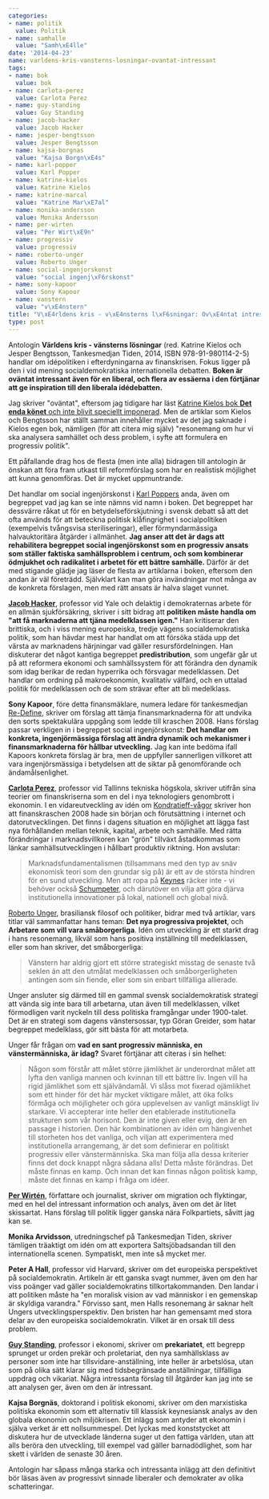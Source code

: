 ```yaml
---
categories:
- name: politik
  value: Politik
- name: samhalle
  value: "Samh\xE4lle"
date: '2014-04-23'
name: varldens-kris-vansterns-losningar-ovantat-intressant
tags:
- name: bok
  value: bok
- name: carlota-perez
  value: Carlota Perez
- name: guy-standing
  value: Guy Standing
- name: jacob-hacker
  value: Jacob Hacker
- name: jesper-bengtsson
  value: Jesper Bengtsson
- name: kajsa-borgnas
  value: "Kajsa Borgn\xE4s"
- name: karl-popper
  value: Karl Popper
- name: katrine-kielos
  value: Katrine Kielos
- name: katrine-marcal
  value: "Katrine Mar\xE7al"
- name: monika-andersson
  value: Monika Andersson
- name: per-wirten
  value: "Per Wirt\xE9n"
- name: progressiv
  value: progressiv
- name: roberto-unger
  value: Roberto Unger
- name: social-ingenjorskonst
  value: "social ingenj\xF6rskonst"
- name: sony-kapoor
  value: Sony Kapoor
- name: vanstern
  value: "v\xE4nstern"
title: "V\xE4rldens kris - v\xE4nsterns l\xF6sningar: Ov\xE4ntat intressant"
type: post
---
```

Antologin **Världens kris - vänsterns lösningar** (red. Katrine Kielos och Jesper Bengtsson, Tankesmedjan Tiden, 2014, ISBN 978-91-980114-2-5) handlar om idépolitiken i efterdyningarna av finanskrisen. Fokus ligger på den i vid mening socialdemokratiska internationella debatten. **Boken är oväntat intressant även för en liberal, och flera av essäerna i den förtjänar att ge inspiration till den liberala idédebatten.**

Jag skriver "oväntat", eftersom jag tidigare har läst [Katrine Kielos bok **Det enda könet** och inte blivit speciellt imponerad](/2013/04/28/katrine-kielos-hopplosheten-ar-en-man/). Men de artiklar som Kielos och Bengtsson har ställt samman innehåller mycket av det jag saknade i Kielos egen bok, nämligen (för att citera mig själv) "resonemang om hur vi ska analysera samhället och dess problem, i syfte att formulera en progressiv politik".

Ett påfallande drag hos de flesta (men inte alla) bidragen till antologin är  önskan att föra fram utkast till reformförslag som har en realistisk möjlighet att kunna genomföras. Det är mycket uppmuntrande.

Det handlar om social ingenjörskonst i [Karl Poppers](http://en.wikipedia.org/wiki/Karl_popper) anda, även om begreppet vad jag kan se inte nämns vid namn i boken. Det begreppet har dessvärre råkat ut för en betydelseförskjutning i svensk debatt så att det ofta används för att beteckna politisk klåfingrighet i socialpolitiken (exempelvis tvångsvisa steriliseringar), eller förmyndarmässiga halvauktoritära åtgärder i allmänhet. **Jag anser att det är dags att rehabilitera begreppet social ingenjörskonst som en progressiv ansats som ställer faktiska samhällsproblem i centrum, och som kombinerar ödmjukhet och radikalitet i arbetet för ett bättre samhälle.** Därför är det med stigande glädje jag läser de flesta av artiklarna i boken, eftersom den andan är väl företrädd. Självklart kan man göra invändningar mot många av de konkreta förslagen, men med rätt ansats är halva slaget vunnet.

[**Jacob Hacker**](http://en.wikipedia.org/wiki/Jacob_Hacker), professor vid Yale och delaktig i demokraternas arbete för en allmän sjukförsäkring, skriver i sitt bidrag att **politiken måste handla om "att få marknaderna att tjäna medelklassen igen."** Han kritiserar den brittiska, och i viss mening europeiska, tredje vägens socialdemokratiska politik, som han hävdar mest har handlat om att försöka städa upp det värsta av marknadens härjningar vad gäller resursfördelningen. Han diskuterar det något kantiga begreppet **predistribution**, som ungefär går ut på att reformera ekonomi och samhällssystem för att förändra den dynamik som idag berikar de redan hyperrika och försvagar medelklassen. Det handlar om ordning på makroekonomin, kvalitativ välfärd, och en uttalad politik för medelklassen och de som strävar efter att bli medelklass.

**Sony Kapoor**, före detta finansmäklare, numera ledare för tankesmedjan [Re-Define](http://en.wikipedia.org/wiki/Re-Define), skriver om förslag att tämja finansmarknaderna för att undvika den sorts spektakulära uppgång som ledde till kraschen 2008. Hans förslag passar verkligen in i begreppet social ingenjörskonst: **Det handlar om konkreta, ingenjörmässiga förslag att ändra dynamik och mekanismer i finansmarknaderna för hållbar utveckling.** Jag kan inte bedöma ifall Kapoors konkreta förslag är bra, men de uppfyller sannerligen villkoret att vara ingenjörsmässiga i betydelsen att de siktar på genomförande och ändamålsenlighet.

[**Carlota Perez**](http://en.wikipedia.org/wiki/Carlota_Perez), professor vid Tallinns tekniska högskola, skriver utifrån sina teorier om finanskriserna som en del i nya teknologiers genombrott i ekonomin. I en vidareutveckling av idén om [Kondratieff-vågor](http://en.wikipedia.org/wiki/Kondratieff_waves) skriver hon att finanskraschen 2008 hade sin början och förutsättning i internet och datorutvecklingen. Det finns i dagens situation en möjlighet att lägga fast nya förhållanden mellan teknik, kapital, arbete och samhälle. Med rätta förändringar i marknadsvillkoren kan "grön" tillväxt åstadkommas som länkar samhällsutvecklingen i hållbart produktiv riktning. Hon avslutar:

> Marknadsfundamentalismen (tillsammans med den typ av snäv ekonomisk teori som den grundar sig på) är ett av de största hindren för en sund utveckling. Men att ropa på [Keynes](http://en.wikipedia.org/wiki/Keynes) räcker inte - vi behöver också [Schumpeter](http://en.wikipedia.org/wiki/Schumpeter), och därutöver en vilja att göra djärva institutionella innovationer på lokal, nationell och global nivå.

[Roberto Unger](http://en.wikipedia.org/wiki/Roberto_Unger), brasiliansk filosof och politiker, bidrar med två artiklar, vars titlar väl sammanfattar hans teman: **Det nya progressiva projektet**, och **Arbetare som vill vara småborgerliga**. Idén om utveckling är ett starkt drag i hans resonemang, likväl som hans positiva inställning till medelklassen, eller som han skriver, det småborgerliga:

> Vänstern har aldrig gjort ett större strategiskt misstag de senaste två seklen än att den utmålat medelklassen och småborgerligheten antingen som sin fiende, eller som sin enbart tillfälliga allierade.

Unger ansluter sig därmed till en gammal svensk socialdemokratisk strategi att vända sig inte bara till arbetarna, utan även till medelklassen, vilket förmodligen varit nyckeln till dess politiska framgångar under 1900-talet. Det är en strategi som dagens vänstersossar, typ Göran Greider, som hatar begreppet medelklass, gör sitt bästa för att motarbeta.

Unger får frågan om **vad en sant progressiv människa, en vänstermänniska, är idag?** Svaret förtjänar att citeras i sin helhet:

> Någon som förstår att målet större jämlikhet är underordnat målet att lyfta den vanliga mannen och kvinnan till ett bättre liv. Ingen vill ha rigid jämlikhet som ett självändamål. Vi slåss mot fixerad ojämlikhet som ett hinder för det här mycket viktigare målet, att öka folks förmåga och möjligheter och göra upplevelsen av vanligt mänskligt liv starkare. Vi accepterar inte heller den etablerade institutionella strukturen som vår horisont. Den är inte given eller evig, den är en passage i historien. Den här kombinationen av idén om hängivenhet till storheten hos det vanliga, och viljan att experimentera med institutionella arrangemang, är det som definierar en politiskt progressiv eller vänstermänniska. Ska man följa alla dessa kriterier finns det dock knappt några sådana alls! Detta måste förändras. Det måste finnas en kamp. Och innan det kan finnas någon politisk kamp, måste det finnas en kamp i fråga om idéer.

[**Per Wirtén**](http://sv.wikipedia.org/wiki/Per_Wirten), författare och journalist, skriver om migration och flyktingar, med en hel del intressant information och analys, även om det är litet skissartat. Hans förslag till politik ligger ganska nära Folkpartiets, såvitt jag kan se.

**Monika Arvidsson**, utredningschef på Tankesmedjan Tiden, skriver tämligen träaktigt om idén om att exportera Saltsjöbadsandan till den internationella scenen. Sympatiskt, men inte så mycket mer.

**Peter A Hall**, professor vid Harvard, skriver om det europeiska perspektivet på socialdemokratin. Artikeln är ett ganska svagt nummer, även om den har viss poänger vad gäller socialdemokratins tillkortakommanden. Den landar i att politiken måste ha "en moralisk vision av vad människor i en gemenskap är skyldiga varandra." Förvisso sant, men Halls resonemang är saknar helt Ungers utvecklingsperspektiv. Den bristen har han gemensamt med stora delar av den europeiska socialdemokratin. Vilket är en orsak till dess problem.

[**Guy Standing**](http://en.wikipedia.org/wiki/Guy_Standing_(economist)), professor i ekonomi, skriver om **prekariatet**, ett begrepp sprunget ur orden prekär och proletariat, den nya samhällsklass av personer som inte har tillsvidare-anställning, inte heller är arbetslösa, utan som på olika sätt klarar sig med tidsbegränsade anställningar, tillfälliga uppdrag och vikariat. Några intressanta förslag till åtgärder kan jag inte se att analysen ger, även om den är intressant.

**Kajsa Borgnäs**, doktorand i politisk ekonomi, skriver om den marxistiska politiska ekonomin som ett alternativ till klassisk keynesiansk analys av den globala ekonomin och miljökrisen. Ett inlägg som antyder att ekonomin i själva verket är ett nollsummespel. Det lyckas med konststycket att diskutera hur de utvecklade länderna suger ut den fattiga världen, utan att alls beröra den utveckling, till exempel vad gäller barnadödlighet, som har skett i världen de senaste 30 åren.

Antologin har såpass många starka och intressanta inlägg att den definitivt bör läsas även av progressivt sinnade liberaler och demokrater av olika schatteringar.
